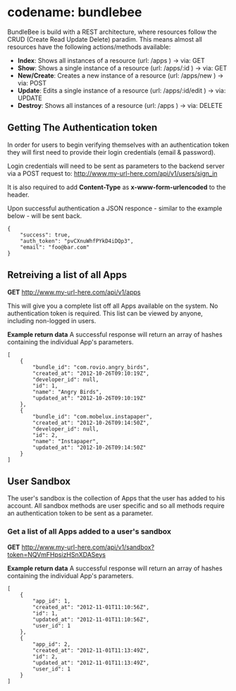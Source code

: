 codename: bundlebee
=========

BundleBee is build with a REST architecture, where resources follow the CRUD (Create Read Update Delete) paradim.
This means almost all resources have the following actions/methods available:
* **Index**: Shows all instances of a resource (url: /apps ) -> via: GET
* **Show**: Shows a single instance of a resource (url: /apps/:id ) -> via: GET
* **New/Create**: Creates a new instance of a resource (url: /apps/new ) -> via: POST
* **Update**: Edits a single instance of a resource (url: /apps/:id/edit ) -> via: UPDATE
* **Destroy**: Shows all instances of a resource (url: /apps ) -> via: DELETE

## Getting The Authentication token
In order for users to begin verifying themselves with an authentication token they will first need to provide their login credentials (email & password).

Login credentials will need to be sent as parameters to the backend server via a POST request to:
http://www.my-url-here.com/api/v1/users/sign_in

It is also required to add **Content-Type** as **x-www-form-urlencoded** to the header.

Upon successful authentication a JSON responce - similar to the example below - will be sent back.

    {
        "success": true,
        "auth_token": "pvCXnuWhfPYkD4iDQp3",
        "email": "foo@bar.com"
    }


## Retreiving a list of all Apps
**GET** http://www.my-url-here.com/api/v1/apps

This will give you a complete list off all Apps available on the system.
No authentication token is required. This list can be viewed by anyone, including non-logged in users.

**Example return data**
A successful response will return an array of hashes containing the individual App's parameters.
    
    [
        {
            "bundle_id": "com.rovio.angry_birds",
            "created_at": "2012-10-26T09:10:19Z",
            "developer_id": null,
            "id": 1,
            "name": "Angry Birds",
            "updated_at": "2012-10-26T09:10:19Z"
        },
        {
            "bundle_id": "com.mobelux.instapaper",
            "created_at": "2012-10-26T09:14:50Z",
            "developer_id": null,
            "id": 2,
            "name": "Instapaper",
            "updated_at": "2012-10-26T09:14:50Z"
        }
    ]


## User Sandbox
The user's sandbox is the collection of Apps that the user has added to his account.
All sandbox methods are user specific and so all methods require an authentication token to be sent as a parameter.

### Get a list of all Apps added to a user's sandbox 
**GET** http://www.my-url-here.com/api/v1/sandbox?token=NQVmFHpsizHSnXDASeys

**Example return data**
A successful response will return an array of hashes containing the individual App's parameters.
    
    [
        {
            "app_id": 1,
            "created_at": "2012-11-01T11:10:56Z",
            "id": 1,
            "updated_at": "2012-11-01T11:10:56Z",
            "user_id": 1
        },
        {
            "app_id": 2,
            "created_at": "2012-11-01T11:13:49Z",
            "id": 2,
            "updated_at": "2012-11-01T11:13:49Z",
            "user_id": 1
        }
    ]